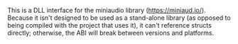 This is a DLL interface for the miniaudio library (https://miniaud.io/). Because it isn't designed to be used as a stand-alone library (as opposed to being compiled with the project that uses it), it can't reference structs directly; otherwise, the ABI will break between versions and platforms.
